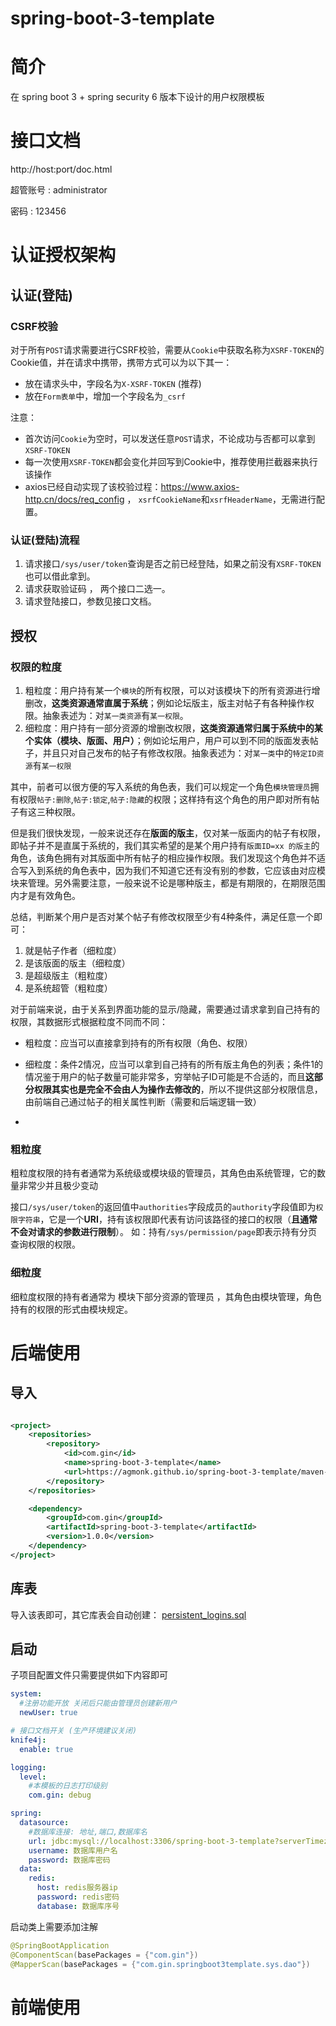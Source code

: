 # spring-boot-3-template

# 简介

在 spring boot 3 + spring security 6 版本下设计的用户权限模板



# 接口文档

http://host:port/doc.html

超管账号 : administrator

密码 : 123456

# 认证授权架构

## 认证(登陆)

### CSRF校验

对于所有`POST`请求需要进行CSRF校验，需要从`Cookie`中获取名称为`XSRF-TOKEN`的Cookie值，并在请求中携带，携带方式可以为以下其一：

- 放在请求头中，字段名为`X-XSRF-TOKEN` (推荐)
- 放在`Form表单`中，增加一个字段名为`_csrf`

注意：

- 首次访问`Cookie`为空时，可以发送任意`POST`请求，不论成功与否都可以拿到`XSRF-TOKEN`
- 每一次使用`XSRF-TOKEN`都会变化并回写到Cookie中，推荐使用拦截器来执行该操作
- axios已经自动实现了该校验过程：https://www.axios-http.cn/docs/req_config ， `xsrfCookieName`和`xsrfHeaderName`，无需进行配置。

### 认证(登陆)流程

1. 请求接口`/sys/user/token`查询是否之前已经登陆，如果之前没有`XSRF-TOKEN`也可以借此拿到。
2. 请求获取验证码 ， 两个接口二选一。
3. 请求登陆接口，参数见接口文档。

## 授权

### 权限的粒度

1. 粗粒度：用户持有某一个`模块`的所有权限，可以对该模块下的所有资源进行增删改，**这类资源通常直属于系统**；例如论坛版主，版主对帖子有各种操作权限。抽象表述为：对`某一类资源`有`某一权限`。
2. 细粒度：用户持有一部分资源的增删改权限，**这类资源通常归属于系统中的某个实体（模块、版面、用户）**；例如论坛用户，用户可以到不同的版面发表帖子，并且只对自己发布的帖子有修改权限。抽象表述为：对`某一类`中的`特定ID资源`有`某一权限`

其中，前者可以很方便的写入系统的角色表，我们可以规定一个角色`模块管理员`拥有权限`帖子:删除`,`帖子:锁定`,`帖子:隐藏`的权限；这样持有这个角色的用户即对所有帖子有这三种权限。

但是我们很快发现，一般来说还存在**版面的版主**，仅对某一版面内的帖子有权限，即帖子并不是直属于系统的，我们其实希望的是某个用户持有`版面ID=xx 的版主`的角色，该角色拥有对其版面中所有帖子的相应操作权限。我们发现这个角色并不适合写入到系统的角色表中，因为我们不知道它还有没有别的参数，它应该由对应模块来管理。另外需要注意，一般来说不论是哪种版主，都是有期限的，在期限范围内才是有效角色。



总结，判断某个用户是否对某个帖子有修改权限至少有4种条件，满足任意一个即可：

1. 就是帖子作者（细粒度）
2. 是该版面的版主（细粒度）
3. 是超级版主（粗粒度）
4. 是系统超管（粗粒度）



对于前端来说，由于关系到界面功能的显示/隐藏，需要通过请求拿到自己持有的权限，其数据形式根据粒度不同而不同：

- 粗粒度：应当可以直接拿到持有的所有权限（角色、权限）
- 细粒度：条件2情况，应当可以拿到自己持有的所有版主角色的列表；条件1的情况鉴于用户的帖子数量可能非常多，穷举帖子ID可能是不合适的，而且**这部分权限其实也是完全不会由人为操作去修改的**，所以不提供这部分权限信息，由前端自己通过帖子的相关属性判断（需要和后端逻辑一致）

- 

### 粗粒度

粗粒度权限的持有者通常为系统级或模块级的管理员，其角色由系统管理，它的数量非常少并且极少变动

接口`/sys/user/token`的返回值中`authorities`字段成员的`authority`字段值即为`权限字符串`，它是一个**URI**，持有该权限即代表有访问该路径的接口的权限（**且通常不会对请求的参数进行限制**）。 如：持有`/sys/permission/page`即表示持有分页查询权限的权限。

### 细粒度

细粒度权限的持有者通常为 模块下部分资源的管理员 ，其角色由模块管理，角色持有的权限的形式由模块规定。





# 后端使用

## 导入

```xml

<project>
    <repositories>
        <repository>
            <id>com.gin</id>
            <name>spring-boot-3-template</name>
            <url>https://agmonk.github.io/spring-boot-3-template/maven-repo/</url>
        </repository>
    </repositories>

    <dependency>
        <groupId>com.gin</groupId>
        <artifactId>spring-boot-3-template</artifactId>
        <version>1.0.0</version>
    </dependency>
</project>
```

## 库表

导入该表即可，其它库表会自动创建： [persistent_logins.sql](persistent_logins.sql)

## 启动

子项目配置文件只需要提供如下内容即可

```yml
system:
  #注册功能开放 关闭后只能由管理员创建新用户
  newUser: true

# 接口文档开关 (生产环境建议关闭)
knife4j:
  enable: true

logging:
  level:
    #本模板的日志打印级别
    com.gin: debug

spring:
  datasource:
    #数据库连接: 地址,端口,数据库名
    url: jdbc:mysql://localhost:3306/spring-boot-3-template?serverTimezone=GMT%2B8&characterEncoding=utf-8&allowMultiQueries=true
    username: 数据库用户名
    password: 数据库密码
  data:
    redis:
      host: redis服务器ip
      password: redis密码
      database: 数据库序号

```

启动类上需要添加注解

```java
@SpringBootApplication
@ComponentScan(basePackages = {"com.gin"})
@MapperScan(basePackages = {"com.gin.springboot3template.sys.dao"})
```

# 前端使用

